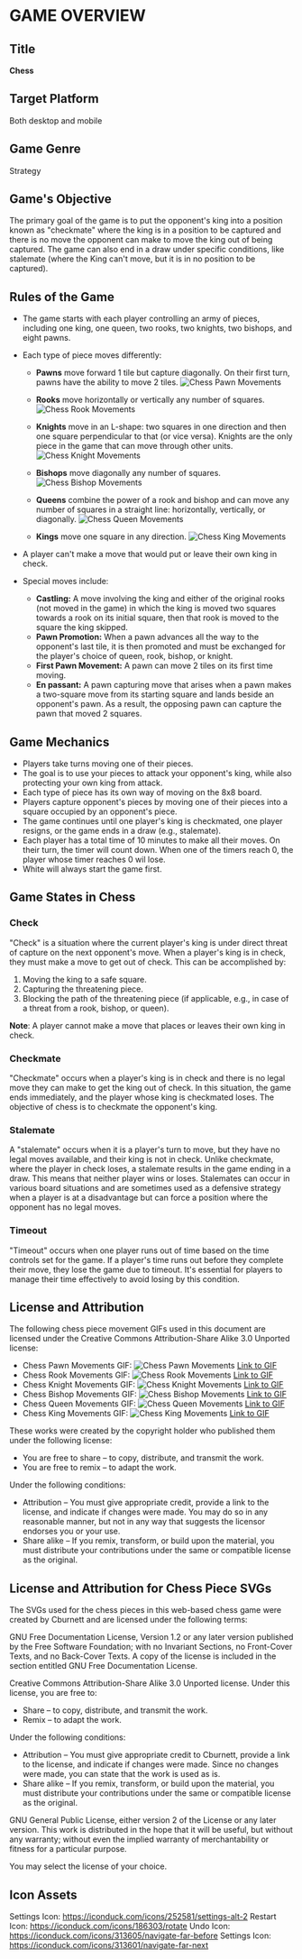 # GAME OVERVIEW

## Title

**Chess**

## Target Platform

Both desktop and mobile

## Game Genre

Strategy

## Game's Objective

The primary goal of the game is to put the opponent's king into a position known as "checkmate" where the king is in a position to be captured and there is no move the opponent can make to move the king out of being captured. The game can also end in a draw under specific conditions, like stalemate (where the King can't move, but it is in no position to be captured).

## Rules of the Game

- The game starts with each player controlling an army of pieces, including one king, one queen, two rooks, two knights, two bishops, and eight pawns.
- Each type of piece moves differently:

  - **Pawns** move forward 1 tile but capture diagonally. On their first turn, pawns have the ability to move 2 tiles.
    ![Chess Pawn Movements](https://upload.wikimedia.org/wikipedia/commons/b/b8/Pawn_%28chess%29_movements.gif)

  - **Rooks** move horizontally or vertically any number of squares.
    ![Chess Rook Movements](https://upload.wikimedia.org/wikipedia/commons/5/54/Rook_%28chess%29_movements.gif)
  - **Knights** move in an L-shape: two squares in one direction and then one square perpendicular to that (or vice versa). Knights are the only piece in the game that can move through other units.
    ![Chess Knight Movements](https://upload.wikimedia.org/wikipedia/commons/0/0b/Knight_%28chess%29_movements.gif)
  - **Bishops** move diagonally any number of squares.
    ![Chess Bishop Movements](https://upload.wikimedia.org/wikipedia/commons/8/86/Bishop_%28chess%29_movements.gif)
  - **Queens** combine the power of a rook and bishop and can move any number of squares in a straight line: horizontally, vertically, or diagonally.
    ![Chess Queen Movements](https://upload.wikimedia.org/wikipedia/commons/5/55/Queen_%28chess%29_movements.gif)
  - **Kings** move one square in any direction.
    ![Chess King Movements](https://upload.wikimedia.org/wikipedia/commons/f/f2/King_%28chess%29_movements.gif)

- A player can't make a move that would put or leave their own king in check.
- Special moves include:
  - **Castling:** A move involving the king and either of the original rooks (not moved in the game) in which the king is moved two squares towards a rook on its initial square, then that rook is moved to the square the king skipped.
  - **Pawn Promotion:** When a pawn advances all the way to the opponent's last tile, it is then promoted and must be exchanged for the player's choice of queen, rook, bishop, or knight.
  - **First Pawn Movement:** A pawn can move 2 tiles on its first time moving.
  - **En passant:** A pawn capturing move that arises when a pawn makes a two-square move from its starting square and lands beside an opponent's pawn. As a result, the opposing pawn can capture the pawn that moved 2 squares.

## Game Mechanics

- Players take turns moving one of their pieces.
- The goal is to use your pieces to attack your opponent's king, while also protecting your own king from attack.
- Each type of piece has its own way of moving on the 8x8 board.
- Players capture opponent's pieces by moving one of their pieces into a square occupied by an opponent's piece.
- The game continues until one player's king is checkmated, one player resigns, or the game ends in a draw (e.g., stalemate).
- Each player has a total time of 10 minutes to make all their moves. On their turn, the timer will count down. When one of the timers reach 0, the player whose timer reaches 0 wil lose.
- White will always start the game first.

## Game States in Chess

### Check

"Check" is a situation where the current player's king is under direct threat of capture on the next opponent's move. When a player's king is in check, they must make a move to get out of check. This can be accomplished by:

1. Moving the king to a safe square.
2. Capturing the threatening piece.
3. Blocking the path of the threatening piece (if applicable, e.g., in case of a threat from a rook, bishop, or queen).

**Note**: A player cannot make a move that places or leaves their own king in check.

### Checkmate

"Checkmate" occurs when a player's king is in check and there is no legal move they can make to get the king out of check. In this situation, the game ends immediately, and the player whose king is checkmated loses. The objective of chess is to checkmate the opponent's king.

### Stalemate

A "stalemate" occurs when it is a player's turn to move, but they have no legal moves available, and their king is not in check. Unlike checkmate, where the player in check loses, a stalemate results in the game ending in a draw. This means that neither player wins or loses. Stalemates can occur in various board situations and are sometimes used as a defensive strategy when a player is at a disadvantage but can force a position where the opponent has no legal moves.

### Timeout

"Timeout" occurs when one player runs out of time based on the time controls set for the game. If a player's time runs out before they complete their move, they lose the game due to timeout. It's essential for players to manage their time effectively to avoid losing by this condition.

## License and Attribution

The following chess piece movement GIFs used in this document are licensed under the Creative Commons Attribution-Share Alike 3.0 Unported license:

- Chess Pawn Movements GIF: ![Chess Pawn Movements](https://upload.wikimedia.org/wikipedia/commons/b/b8/Pawn_%28chess%29_movements.gif) [Link to GIF](https://upload.wikimedia.org/wikipedia/commons/b/b8/Pawn_%28chess%29_movements.gif)
- Chess Rook Movements GIF: ![Chess Rook Movements](https://upload.wikimedia.org/wikipedia/commons/5/54/Rook_%28chess%29_movements.gif) [Link to GIF](https://upload.wikimedia.org/wikipedia/commons/5/54/Rook_%28chess%29_movements.gif)
- Chess Knight Movements GIF: ![Chess Knight Movements](https://upload.wikimedia.org/wikipedia/commons/0/0b/Knight_%28chess%29_movements.gif) [Link to GIF](https://upload.wikimedia.org/wikipedia/commons/0/0b/Knight_%28chess%29_movements.gif)
- Chess Bishop Movements GIF: ![Chess Bishop Movements](https://upload.wikimedia.org/wikipedia/commons/8/86/Bishop_%28chess%29_movements.gif) [Link to GIF](https://upload.wikimedia.org/wikipedia/commons/8/86/Bishop_%28chess%29_movements.gif)
- Chess Queen Movements GIF: ![Chess Queen Movements](https://upload.wikimedia.org/wikipedia/commons/5/55/Queen_%28chess%29_movements.gif) [Link to GIF](https://upload.wikimedia.org/wikipedia/commons/5/55/Queen_%28chess%29_movements.gif)
- Chess King Movements GIF: ![Chess King Movements](https://upload.wikimedia.org/wikipedia/commons/f/f2/King_%28chess%29_movements.gif) [Link to GIF](https://upload.wikimedia.org/wikipedia/commons/f/f2/King_%28chess%29_movements.gif)

These works were created by the copyright holder who published them under the following license:

- You are free to share – to copy, distribute, and transmit the work.
- You are free to remix – to adapt the work.

Under the following conditions:

- Attribution – You must give appropriate credit, provide a link to the license, and indicate if changes were made. You may do so in any reasonable manner, but not in any way that suggests the licensor endorses you or your use.
- Share alike – If you remix, transform, or build upon the material, you must distribute your contributions under the same or compatible license as the original.

## License and Attribution for Chess Piece SVGs

The SVGs used for the chess pieces in this web-based chess game were created by Cburnett and are licensed under the following terms:

GNU Free Documentation License, Version 1.2 or any later version published by the Free Software Foundation; with no Invariant Sections, no Front-Cover Texts, and no Back-Cover Texts. A copy of the license is included in the section entitled GNU Free Documentation License.

Creative Commons Attribution-Share Alike 3.0 Unported license. Under this license, you are free to:

- Share – to copy, distribute, and transmit the work.
- Remix – to adapt the work.

Under the following conditions:

- Attribution – You must give appropriate credit to Cburnett, provide a link to the license, and indicate if changes were made. Since no changes were made, you can state that the work is used as is.
- Share alike – If you remix, transform, or build upon the material, you must distribute your contributions under the same or compatible license as the original.

GNU General Public License, either version 2 of the License or any later version. This work is distributed in the hope that it will be useful, but without any warranty; without even the implied warranty of merchantability or fitness for a particular purpose.

You may select the license of your choice.

## Icon Assets

Settings Icon: https://iconduck.com/icons/252581/settings-alt-2
Restart Icon: https://iconduck.com/icons/186303/rotate
Undo Icon: https://iconduck.com/icons/313605/navigate-far-before
Settings Icon: https://iconduck.com/icons/313601/navigate-far-next
